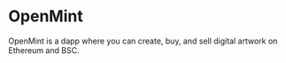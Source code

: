 # OpenMint
OpenMint is a dapp where you can create, buy, and sell digital artwork on Ethereum and BSC.
